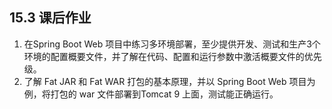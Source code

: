 ## 15.3 课后作业

1. 在Spring Boot Web 项目中练习多环境部署，至少提供开发、测试和生产3个环境的配置概要文件，并了解在代码、配置和运行参数中激活概要文件的优先级。
2. 了解 Fat JAR 和 Fat WAR 打包的基本原理，并以 Spring Boot Web 项目为例，将打包的 war 文件部署到Tomcat 9 上面，测试能正确运行。